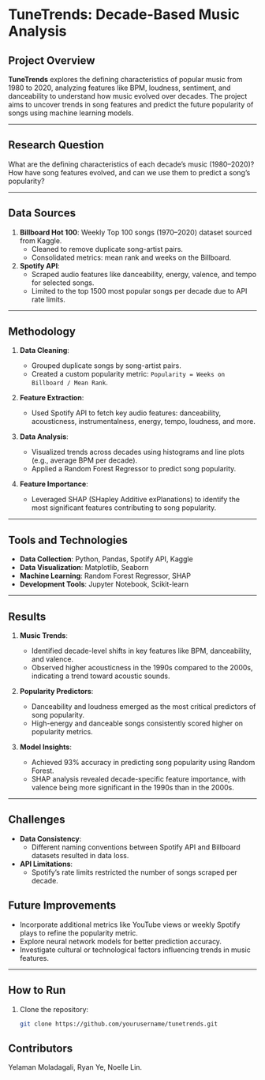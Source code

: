 # TuneTrends: Decade-Based Music Analysis

## Project Overview
**TuneTrends** explores the defining characteristics of popular music from 1980 to 2020, analyzing features like BPM, loudness, sentiment, and danceability to understand how music evolved over decades. The project aims to uncover trends in song features and predict the future popularity of songs using machine learning models.

---

## Research Question
What are the defining characteristics of each decade’s music (1980–2020)? How have song features evolved, and can we use them to predict a song’s popularity?

---

## Data Sources
1. **Billboard Hot 100**: Weekly Top 100 songs (1970–2020) dataset sourced from Kaggle.
   - Cleaned to remove duplicate song-artist pairs.
   - Consolidated metrics: mean rank and weeks on the Billboard.
2. **Spotify API**:
   - Scraped audio features like danceability, energy, valence, and tempo for selected songs.
   - Limited to the top 1500 most popular songs per decade due to API rate limits.

---

## Methodology
1. **Data Cleaning**:
   - Grouped duplicate songs by song-artist pairs.
   - Created a custom popularity metric: `Popularity = Weeks on Billboard / Mean Rank`.

2. **Feature Extraction**:
   - Used Spotify API to fetch key audio features: danceability, acousticness, instrumentalness, energy, tempo, loudness, and more.

3. **Data Analysis**:
   - Visualized trends across decades using histograms and line plots (e.g., average BPM per decade).
   - Applied a Random Forest Regressor to predict song popularity.

4. **Feature Importance**:
   - Leveraged SHAP (SHapley Additive exPlanations) to identify the most significant features contributing to song popularity.

---

## Tools and Technologies
- **Data Collection**: Python, Pandas, Spotify API, Kaggle
- **Data Visualization**: Matplotlib, Seaborn
- **Machine Learning**: Random Forest Regressor, SHAP
- **Development Tools**: Jupyter Notebook, Scikit-learn

---

## Results
1. **Music Trends**:
   - Identified decade-level shifts in key features like BPM, danceability, and valence.
   - Observed higher acousticness in the 1990s compared to the 2000s, indicating a trend toward acoustic sounds.

2. **Popularity Predictors**:
   - Danceability and loudness emerged as the most critical predictors of song popularity.
   - High-energy and danceable songs consistently scored higher on popularity metrics.

3. **Model Insights**:
   - Achieved 93% accuracy in predicting song popularity using Random Forest.
   - SHAP analysis revealed decade-specific feature importance, with valence being more significant in the 1990s than in the 2000s.

---

## Challenges
- **Data Consistency**:
  - Different naming conventions between Spotify API and Billboard datasets resulted in data loss.
- **API Limitations**:
  - Spotify’s rate limits restricted the number of songs scraped per decade.
  
## Future Improvements
- Incorporate additional metrics like YouTube views or weekly Spotify plays to refine the popularity metric.
- Explore neural network models for better prediction accuracy.
- Investigate cultural or technological factors influencing trends in music features.

---

## How to Run
1. Clone the repository:
   ```bash
   git clone https://github.com/yourusername/tunetrends.git

## Contributors
Yelaman Moladagali, Ryan Ye, Noelle Lin.


